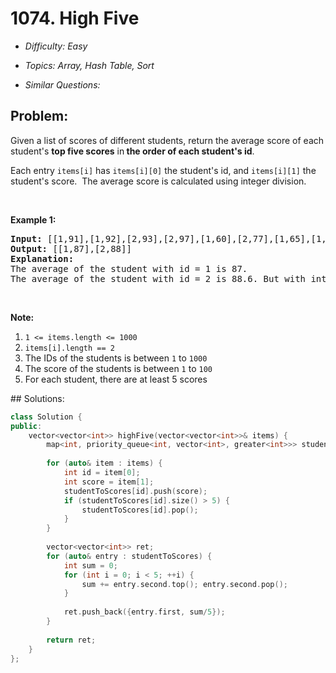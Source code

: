 # 1074. High Five

* *Difficulty: Easy*

* *Topics: Array, Hash Table, Sort*

* *Similar Questions:*

## Problem:

<p>Given a list of scores of different students, return the average score of each student&#39;s <strong>top five scores</strong> in<strong> the order of each student&#39;s id</strong>.</p>

<p>Each entry <code>items[i]</code>&nbsp;has <code>items[i][0]</code> the student&#39;s id, and <code>items[i][1]</code> the student&#39;s score.&nbsp; The average score is calculated using integer division.</p>

<p>&nbsp;</p>

<p><strong>Example 1:</strong></p>

<pre>
<strong>Input: </strong><span id="example-input-1-1">[[1,91],[1,92],[2,93],[2,97],[1,60],[2,77],[1,65],[1,87],[1,100],[2,100],[2,76]]</span>
<strong>Output: </strong><span id="example-output-1">[[1,87],[2,88]]</span>
<strong>Explanation: </strong>
The average of the student with id = 1 is 87.
The average of the student with id = 2 is 88.6. But with integer division their average converts to 88.
</pre>

<p>&nbsp;</p>

<p><strong>Note:</strong></p>

<ol>
	<li><code>1 &lt;= items.length &lt;= 1000</code></li>
	<li><code>items[i].length == 2</code></li>
	<li>The IDs of the students is between <code>1</code> to <code>1000</code></li>
	<li>The score of the students is between <code>1</code> to <code>100</code></li>
	<li>For each student,&nbsp;there are at least 5 scores</li>
</ol>
## Solutions:

```c++
class Solution {
public:
    vector<vector<int>> highFive(vector<vector<int>>& items) {
        map<int, priority_queue<int, vector<int>, greater<int>>> studentToScores;
        
        for (auto& item : items) {
            int id = item[0];
            int score = item[1];
            studentToScores[id].push(score);
            if (studentToScores[id].size() > 5) {
                studentToScores[id].pop();
            }
        }
        
        vector<vector<int>> ret;
        for (auto& entry : studentToScores) {
            int sum = 0;
            for (int i = 0; i < 5; ++i) {
                sum += entry.second.top(); entry.second.pop();
            }
            
            ret.push_back({entry.first, sum/5});
        }
        
        return ret;
    }
};
```
